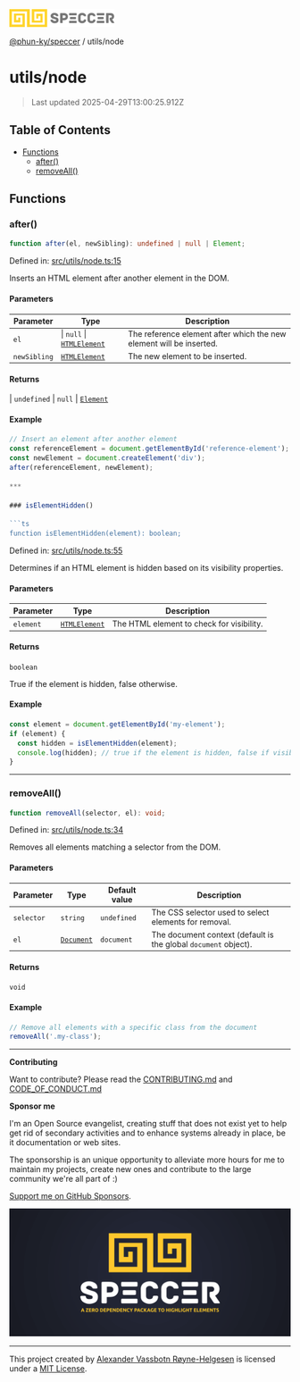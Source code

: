 <div>
  <img alt="SPECCER logo" src="https://raw.githubusercontent.com/phun-ky/speccer/main/public/logo-speccer-horizontal-colored-package.svg?raw=true" style="max-height:32px;" />
</div>

[@phun-ky/speccer](../README.md) / utils/node

# utils/node

> Last updated 2025-04-29T13:00:25.912Z

## Table of Contents

- [Functions](#functions)
  - [after()](#after)
  - [removeAll()](#removeall)

## Functions

### after()

```ts
function after(el, newSibling): undefined | null | Element;
```

Defined in:
[src/utils/node.ts:15](https://github.com/phun-ky/speccer/blob/main/src/utils/node.ts#L15)

Inserts an HTML element after another element in the DOM.

#### Parameters

| Parameter    | Type                                                                                 | Description                                                         |
| ------------ | ------------------------------------------------------------------------------------ | ------------------------------------------------------------------- |
| `el`         | \| `null` \| [`HTMLElement`](https://developer.mozilla.org/docs/Web/API/HTMLElement) | The reference element after which the new element will be inserted. |
| `newSibling` | [`HTMLElement`](https://developer.mozilla.org/docs/Web/API/HTMLElement)              | The new element to be inserted.                                     |

#### Returns

\| `undefined` \| `null` \|
[`Element`](https://developer.mozilla.org/docs/Web/API/Element)

#### Example

````ts
// Insert an element after another element
const referenceElement = document.getElementById('reference-element');
const newElement = document.createElement('div');
after(referenceElement, newElement);

***

### isElementHidden()

```ts
function isElementHidden(element): boolean;
````

Defined in:
[src/utils/node.ts:55](https://github.com/phun-ky/speccer/blob/main/src/utils/node.ts#L55)

Determines if an HTML element is hidden based on its visibility properties.

#### Parameters

| Parameter | Type                                                                    | Description                               |
| --------- | ----------------------------------------------------------------------- | ----------------------------------------- |
| `element` | [`HTMLElement`](https://developer.mozilla.org/docs/Web/API/HTMLElement) | The HTML element to check for visibility. |

#### Returns

`boolean`

True if the element is hidden, false otherwise.

#### Example

```ts
const element = document.getElementById('my-element');
if (element) {
  const hidden = isElementHidden(element);
  console.log(hidden); // true if the element is hidden, false if visible
}
```

---

### removeAll()

```ts
function removeAll(selector, el): void;
```

Defined in:
[src/utils/node.ts:34](https://github.com/phun-ky/speccer/blob/main/src/utils/node.ts#L34)

Removes all elements matching a selector from the DOM.

#### Parameters

| Parameter  | Type                                                              | Default value | Description                                                     |
| ---------- | ----------------------------------------------------------------- | ------------- | --------------------------------------------------------------- |
| `selector` | `string`                                                          | `undefined`   | The CSS selector used to select elements for removal.           |
| `el`       | [`Document`](https://developer.mozilla.org/docs/Web/API/Document) | `document`    | The document context (default is the global `document` object). |

#### Returns

`void`

#### Example

```ts
// Remove all elements with a specific class from the document
removeAll('.my-class');
```

---

**Contributing**

Want to contribute? Please read the
[CONTRIBUTING.md](https://github.com/phun-ky/speccer/blob/main/CONTRIBUTING.md)
and
[CODE_OF_CONDUCT.md](https://github.com/phun-ky/speccer/blob/main/CODE_OF_CONDUCT.md)

**Sponsor me**

I'm an Open Source evangelist, creating stuff that does not exist yet to help
get rid of secondary activities and to enhance systems already in place, be it
documentation or web sites.

The sponsorship is an unique opportunity to alleviate more hours for me to
maintain my projects, create new ones and contribute to the large community
we're all part of :)

[Support me on GitHub Sponsors](https://github.com/sponsors/phun-ky).

![Speccer banner, with logo and slogan: A zero dependency package to annotate or highlight elements](https://github.com/phun-ky/speccer/blob/main/public/speccer-banner.png?raw=true)

---

This project created by [Alexander Vassbotn Røyne-Helgesen](http://phun-ky.net)
is licensed under a [MIT License](https://choosealicense.com/licenses/mit/).
